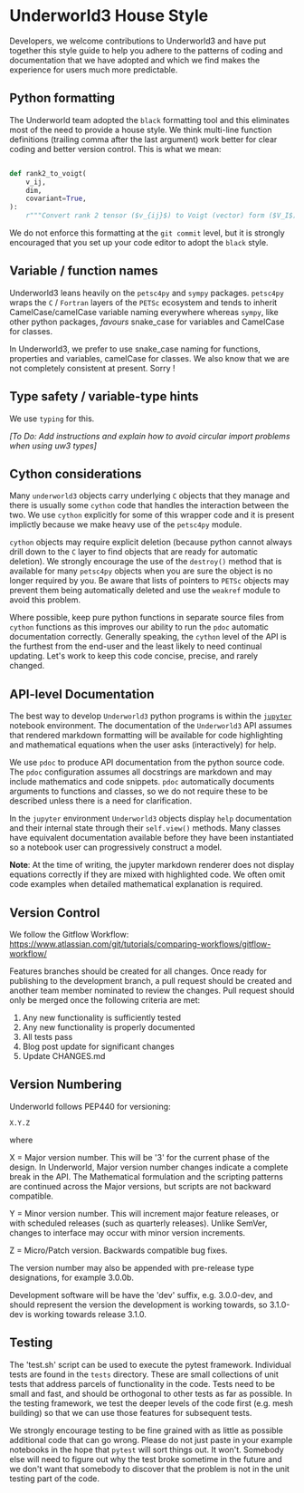 # Underworld3 House Style

Developers, we welcome contributions to Underworld3 and have put together this style guide to help you
adhere to the patterns of coding and documentation that we have adopted and which we find makes the experience
for users much more predictable.

## Python formatting

The Underworld team adopted the `black` formatting tool and this eliminates most of the need to provide a house style. We think multi-line function definitions (trailing comma after the last argument) work better for clear coding and better version control. This is what we mean:

```python

def rank2_to_voigt(
    v_ij,
    dim,
    covariant=True,
):
    r"""Convert rank 2 tensor ($v_{ij}$) to Voigt (vector) form ($V_I$)"""
```

We do not enforce this formatting at the `git commit` level, but it is strongly encouraged that you set up your code editor to adopt the `black` style. 

## Variable / function names

Underworld3 leans heavily on the `petsc4py` and `sympy` packages. `petsc4py` wraps the `C` / `Fortran` layers of the `PETSc` ecosystem and tends to inherit CamelCase/camelCase variable naming everywhere whereas `sympy`, like other python packages, *favours* snake_case for variables and CamelCase for classes. 

In Underworld3, we prefer to use snake_case naming for functions, properties and variables, camelCase for classes. We also know that we are not completely consistent at present. Sorry !

## Type safety / variable-type hints

We use `typing` for this.

*[To Do: Add instructions and explain how to avoid circular import problems when using uw3 types]*

## Cython considerations

Many `underworld3` objects carry underlying `C` objects that they manage and there is usually some `cython` code that handles the interaction between the two. We use `cython` explicitly for some of this wrapper code and it is present implictly because we make heavy use of the `petsc4py` module. 

`cython` objects may require explicit deletion (because python cannot always drill down to the `C` layer to find objects that are ready for automatic deletion). We strongly encourage the use of the `destroy()` method that is available for many `petsc4py` objects when you are sure the object is no longer required by you. Be aware that lists of pointers to `PETSc` objects may prevent them being automatically deleted and use the `weakref` module to avoid this problem.

Where possible, keep pure python functions in separate source files from `cython` functions as this improves our ability to run the `pdoc` automatic documentation correctly. Generally speaking, the `cython` level of the API is the furthest from the end-user and the least likely to need continual updating. Let's work to keep this code concise, precise, and rarely changed.

## API-level Documentation

The best way to develop `Underworld3` python programs is within the [`jupyter`](jupyter.org) notebook environment. The documentation of the `Underworld3` API assumes that rendered markdown formatting will be available for code highlighting and mathematical equations when the user asks (interactively) for help. 

We use `pdoc` to produce API documentation from the python source code. The `pdoc` configuration assumes all docstrings are markdown and may include mathematics and code snippets. `pdoc` automatically documents arguments to functions and classes, so we do not require these to be described unless there is a need for clarification. 

In the `jupyter` environment `Underworld3` objects display `help` documentation and their internal state through their `self.view()` methods. Many classes have equivalent documentation available before they have been instantiated so a notebook user can progressively construct a model.

**Note**: At the time of writing, the jupyter markdown renderer does not display equations correctly if they are mixed with highlighted code. We often omit code examples when detailed mathematical explanation is required.

## Version Control

We follow the Gitflow Workflow:
https://www.atlassian.com/git/tutorials/comparing-workflows/gitflow-workflow/

Features branches should be created for all changes. Once ready for
publishing to the development branch, a pull request should be created and another
team member nominated to review the changes. Pull request should only be merged
once the following criteria are met:

   1. Any new functionality is sufficiently tested
   2. Any new functionality is properly documented
   3. All tests pass
   4. Blog post update for significant changes
   5. Update CHANGES.md
   
## Version Numbering

Underworld follows PEP440 for versioning:

`X.Y.Z`

where

X = Major version number. This will be '3' for the current phase of the design. In Underworld, Major version
    number changes indicate a complete break in the API. The Mathematical formulation and the scripting patterns are continued across the Major versions, but scripts are not backward compatible.

Y = Minor version number. This will increment major feature releases, or with scheduled
    releases (such as quarterly releases).  Unlike SemVer, changes to interface
    may occur with minor version increments.

Z = Micro/Patch version. Backwards compatible bug fixes.

The version number may also be appended with pre-release type designations, for
example 3.0.0b.

Development software will be have the 'dev' suffix, e.g. 3.0.0-dev, and should 
represent the version the development is working towards, so 3.1.0-dev is working
towards release 3.1.0. 

## Testing

The 'test.sh' script  can be used to execute the pytest framework. 
Individual tests are found in the `tests` directory. These are small collections
of unit tests that address parcels of functionality in the code. Tests need to be 
small and fast, and should be orthogonal to other tests as far as possible. 
In the testing framework, we test the deeper levels of the code first (e.g. mesh building)
so that we can use those features for subsequent tests.

We strongly encourage testing to be fine grained with as little as possible additional code that
can go wrong. Please do not just paste in your example notebooks in the hope that `pytest` will 
sort things out. It won't. Somebody else will need to figure out why the test broke sometime in the
future and we don't want that somebody to discover that the problem is not in the unit testing part of the code.
